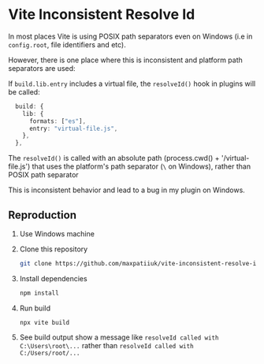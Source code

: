 # Vite Inconsistent Resolve Id

In most places Vite is using POSIX path separators even on Windows (i.e in
`config.root`, file identifiers and etc).

However, there is one place where this is inconsistent and platform path
separators are used:

If `build.lib.entry` includes a virtual file, the `resolveId()` hook in plugins
will be called:

```ts
  build: {
    lib: {
      formats: ["es"],
      entry: "virtual-file.js",
    },
  },
```

The `resolveId()` is called with an absolute path (process.cwd() +
'/virtual-file.js') that uses the platform's path separator (`\` on Windows),
rather than POSIX path separator

This is inconsistent behavior and lead to a bug in my plugin on Windows.

## Reproduction

1. Use Windows machine

2. Clone this repository

   ```sh
   git clone https://github.com/maxpatiiuk/vite-inconsistent-resolve-id
   ```

3. Install dependencies

   ```sh
   npm install
   ```

4. Run build

   ```
   npx vite build
   ```

5. See build output show a message like
   `resolveId called with C:\Users\root\...` rather than
   `resolveId called with C:/Users/root/...`

